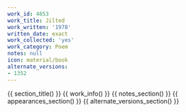 ```yaml
---
work_id: 4653
work_title: Jilted
work_written: '1978'
written_date: exact
work_collected: 'yes'
work_category: Poem
notes: null
icon: material/book
alternate_versions:
- 1352
---
```


{{ section_title() }}
{{ work_info() }}
{{ notes_section() }}
{{ appearances_section() }}
{{ alternate_versions_section() }}